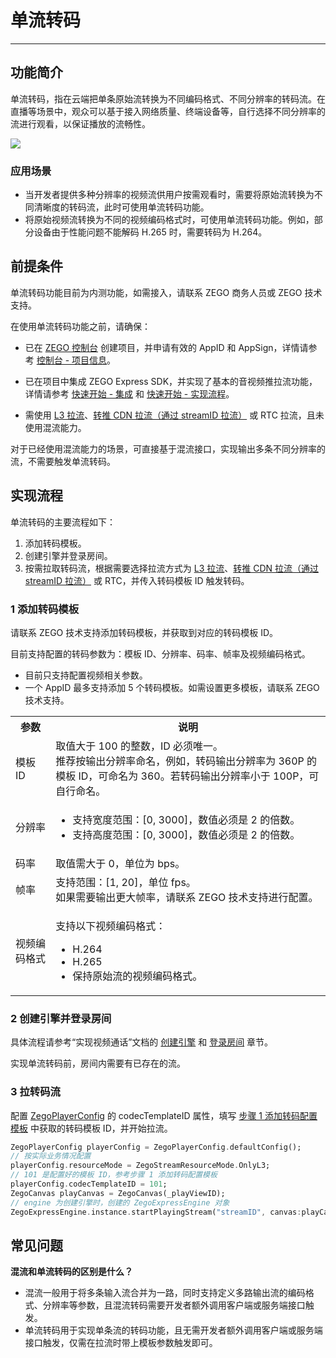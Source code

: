 # 单流转码

- - -

## 功能简介

单流转码，指在云端把单条原始流转换为不同编码格式、不同分辨率的转码流。在直播等场景中，观众可以基于接入网络质量、终端设备等，自行选择不同分辨率的流进行观看，以保证播放的流畅性。

<Frame width="512" height="auto" caption=""><img src="https://doc-media.zego.im/sdk-doc/Pics/Express/Single_stream_transcoding.jpeg" /></Frame>

### 应用场景

- 当开发者提供多种分辨率的视频流供用户按需观看时，需要将原始流转换为不同清晰度的转码流，此时可使用单流转码功能。
- 将原始视频流转换为不同的视频编码格式时，可使用单流转码功能。例如，部分设备由于性能问题不能解码 H.265 时，需要转码为 H.264。


## 前提条件

<Warning title="注意">


单流转码功能目前为内测功能，如需接入，请联系 ZEGO 商务人员或 ZEGO 技术支持。

</Warning>



在使用单流转码功能之前，请确保：
- 已在 [ZEGO 控制台](https://console.zego.im) 创建项目，并申请有效的 AppID 和 AppSign，详情请参考 [控制台 - 项目信息](/console/project-info)。
- 已在项目中集成 ZEGO Express SDK，并实现了基本的音视频推拉流功能，详情请参考 [快速开始 - 集成](https://doc-zh.zego.im/article/17151) 和 [快速开始 - 实现流程](https://doc-zh.zego.im/article/17184)。

- 需使用 [L3 拉流](https://doc-zh.zego.im/article/10914)、[转推 CDN 拉流（通过 streamID 拉流）](https://doc-zh.zego.im/article/10912) 或 RTC 拉流，且未使用混流能力。

<Note title="说明">


对于已经使用混流能力的场景，可直接基于混流接口，实现输出多条不同分辨率的流，不需要触发单流转码。

</Note>




## 实现流程

单流转码的主要流程如下：
1. 添加转码模板。
2. 创建引擎并登录房间。
3. 按需拉取转码流，根据需要选择拉流方式为 [L3 拉流](https://doc-zh.zego.im/article/10914)、[转推 CDN 拉流（通过 streamID 拉流）](https://doc-zh.zego.im/article/10912) 或 RTC，并传入转码模板 ID 触发转码。


<a name="step1"></a>

### 1 添加转码模板

请联系 ZEGO 技术支持添加转码模板，并获取到对应的转码模板 ID。

目前支持配置的转码参数为：模板 ID、分辨率、码率、帧率及视频编码格式。

<Warning title="注意">


- 目前只支持配置视频相关参数。
- 一个 AppID 最多支持添加 5 个转码模板。如需设置更多模板，请联系 ZEGO 技术支持。

</Warning>



<table>

<tbody><tr>
<th>参数</th>
<th>说明</th>
</tr>
<tr>
<td>模板 ID</td>
<td>取值大于 100 的整数，ID 必须唯一。<br />推荐按输出分辨率命名，例如，转码输出分辨率为 360P 的模板 ID，可命名为 360。若转码输出分辨率小于 100P，可自行命名。</td>
</tr>
<tr>
<td>分辨率</td>
<td><ul><li>支持宽度范围：[0, 3000]，数值必须是 2 的倍数。</li><li>支持高度范围：[0, 3000]，数值必须是 2 的倍数。</li></ul></td>
</tr>
<tr>
<td>码率</td>
<td>取值需大于 0，单位为 bps。</td>
</tr>
<tr>
<td>帧率</td>
<td>支持范围：[1, 20]，单位 fps。<br />如果需要输出更大帧率，请联系 ZEGO 技术支持进行配置。</td>
</tr>
<tr>
<td>视频编码格式</td>
<td><p>支持以下视频编码格式：</p><ul><li>H.264</li><li>H.265</li><li>保持原始流的视频编码格式。</li></ul></td>
</tr>
</tbody></table>


### 2 创建引擎并登录房间

具体流程请参考“实现视频通话”文档的 [创建引擎](https://doc-zh.zego.im/article/17184#createEngine) 和 [登录房间](https://doc-zh.zego.im/article/17184#loginRoom) 章节。

<Warning title="注意">


实现单流转码前，房间内需要有已存在的流。

</Warning>



### 3 拉转码流

配置 [ZegoPlayerConfig](https://doc-zh.zego.im/unique-api/express-video-sdk/zh/dart_flutter/zego_express_engine/ZegoPlayerConfig-class.html) 的 codecTemplateID 属性，填写 [步骤 1 添加转码配置模板](https://doc-zh.zego.im/article/18304#step1) 中获取的转码模板 ID，并开始拉流。

```Dart
ZegoPlayerConfig playerConfig = ZegoPlayerConfig.defaultConfig();
// 按实际业务情况配置
playerConfig.resourceMode = ZegoStreamResourceMode.OnlyL3;
// 101 是配置好的模板 ID，参考步骤 1 添加转码配置模板
playerConfig.codecTemplateID = 101;
ZegoCanvas playCanvas = ZegoCanvas(_playViewID);
// engine 为创建引擎时，创建的 ZegoExpressEngine 对象
ZegoExpressEngine.instance.startPlayingStream("streamID", canvas:playCanvas, config:playerConfig);
```

## 常见问题

**混流和单流转码的区别是什么？**

- 混流一般用于将多条输入流合并为一路，同时支持定义多路输出流的编码格式、分辨率等参数，且混流转码需要开发者额外调用客户端或服务端接口触发。
- 单流转码用于实现单条流的转码功能，且无需开发者额外调用客户端或服务端接口触发，仅需在拉流时带上模板参数触发即可。

<Content />

